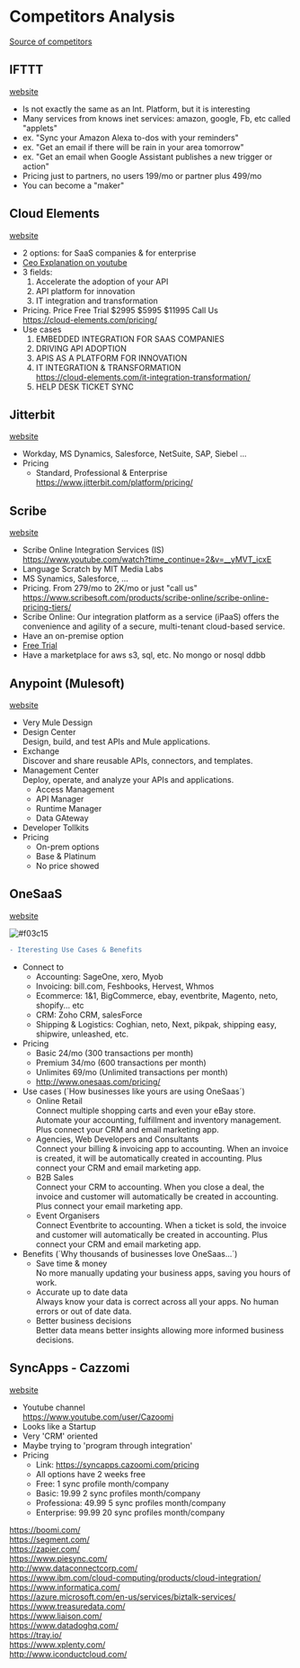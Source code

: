 # Competitors Analysis
[Source of competitors](https://cloud-elements.com/)


## IFTTT
[website](https://ifttt.com/)  
* Is not exactly the same as an Int. Platform, but it is interesting  
* Many services from knows inet services: amazon, google, Fb, etc called "applets"  
* ex. "Sync your Amazon Alexa to-dos with your reminders"  
* ex. "Get an email if there will be rain in your area tomorrow"  
* ex. "Get an email when Google Assistant publishes a new trigger or action"  
* Pricing just to partners, no users 199/mo or partner plus 499/mo  
* You can become a "maker"  

## Cloud Elements
[website](https://cloud-elements.com/)  
* 2 options: for SaaS companies & for enterprise
* [Ceo Explanation on youtube](https://www.youtube.com/watch?time_continue=6&v=tuRrAnbTmWk)
* 3 fields:  
	1. Accelerate the adoption of your API  
	2. API platform for innovation  
	3. IT integration and transformation   
* Pricing. Price Free Trial	$2995	$5995	$11995	Call Us  
  https://cloud-elements.com/pricing/  
* Use cases
	1. EMBEDDED INTEGRATION FOR SAAS COMPANIES
	2. DRIVING API ADOPTION
	3. APIS AS A PLATFORM FOR INNOVATION
	4. IT INTEGRATION & TRANSFORMATION  
		https://cloud-elements.com/it-integration-transformation/
	5. HELP DESK TICKET SYNC
	
## Jitterbit  
[website](https://www.jitterbit.com/)  
* Workday, MS Dynamics, Salesforce, NetSuite, SAP, Siebel ...
* Pricing
  * Standard, Professional & Enterprise  
  https://www.jitterbit.com/platform/pricing/

## Scribe
[website](https://www.scribesoft.com/)  
* Scribe Online Integration Services (IS)  
  https://www.youtube.com/watch?time_continue=2&v=__yMVT_icxE  
* Language Scratch by MIT Media Labs
* MS Synamics, Salesforce, ...
* Pricing. From 279/mo to 2K/mo or just "call us"  
  https://www.scribesoft.com/products/scribe-online/scribe-online-pricing-tiers/
* Scribe Online: Our integration platform as a service (iPaaS) offers the convenience and agility of a secure, multi-tenant cloud-based service.
* Have an on-premise option
* [Free Trial](https://www.scribesoft.com/products/trial-software/) 
* Have a marketplace for aws s3, sql, etc. No mongo or nosql ddbb

## Anypoint (Mulesoft)
[website](https://anypoint.mulesoft.com/login/#/signin)
* Very Mule Dessign  
* Design Center  
  Design, build, and test APIs and Mule applications.
* Exchange  
  Discover and share reusable APIs, connectors, and templates.
* Management Center  
  Deploy, operate, and analyze your APIs and applications.
  * Access Management
  * API Manager
  * Runtime Manager
  * Data GAteway
* Developer Tollkits
* Pricing
  * On-prem options
  * Base & Platinum
  * No price showed

## OneSaaS
[website](http://www.onesaas.com/)

![#f03c15](https://placehold.it/15/f03c15/000000?text=+)
```diff
- Iteresting Use Cases & Benefits
```

* Connect to
  * Accounting: SageOne, xero, Myob
  * Invoicing: bill.com, Feshbooks, Hervest, Whmos
  * Ecommerce: 1&1, BigCommerce, ebay, eventbrite, Magento,  neto, shopify... etc
  * CRM: Zoho CRM, salesForce
  * Shipping & Logistics: Coghian, neto, Next, pikpak, shipping easy, shipwire, unleashed, etc.
* Pricing
  * Basic 24/mo  (300 transactions per month)
  * Premium 34/mo (600 transactions per month)
  * Unlimites 69/mo (Unlimited transactions per month)
  * http://www.onesaas.com/pricing/
* Use cases  (´How businesses like yours are using OneSaas´)
  * Online Retail  
  Connect multiple shopping carts and even your eBay store. Automate your accounting, fulfillment and inventory management. Plus connect your CRM and email marketing app.
  * Agencies, Web Developers and Consultants  
  Connect your billing & invoicing app to accounting. When an invoice is created, it will be automatically created in accounting. Plus connect your CRM and email marketing app.
  * B2B Sales  
  Connect your CRM to accounting. When you close a deal, the invoice and customer will automatically be created in accounting. Plus connect your email marketing app.
  * Event Organisers  
  Connect Eventbrite to accounting. When a ticket is sold, the invoice and customer will automatically be created in accounting. Plus connect your CRM and email marketing app.
* Benefits (´Why thousands of businesses love OneSaas...´)
  * Save time & money  
  No more manually updating your business apps, saving you hours of work.
  * Accurate up to date data  
  Always know your data is correct across all your apps. No human errors or out of date data.
  * Better business decisions  
  Better data means better insights allowing more informed business decisions.

## SyncApps - Cazzomi
[website](https://syncapps.cazoomi.com/)
* Youtube  channel  
  https://www.youtube.com/user/Cazoomi  
* Looks like a Startup
* Very 'CRM' oriented
* Maybe trying to 'program through integration'
* Pricing
  * Link: https://syncapps.cazoomi.com/pricing
  * All options have 2 weeks free
  * Free: 1 sync profile month/company
  * Basic: 19.99 2 sync profiles month/company
  * Professiona: 49.99 5 sync profiles month/company
  * Enterprise: 99.99 20 sync profiles month/company



  
https://boomi.com/  
https://segment.com/  
https://zapier.com/  
https://www.piesync.com/  
http://www.dataconnectcorp.com/  
https://www.ibm.com/cloud-computing/products/cloud-integration/  
https://www.informatica.com/  
https://azure.microsoft.com/en-us/services/biztalk-services/  
https://www.treasuredata.com/  
https://www.liaison.com/  
https://www.datadoghq.com/  
https://tray.io/  
https://www.xplenty.com/  
http://www.iconductcloud.com/  
